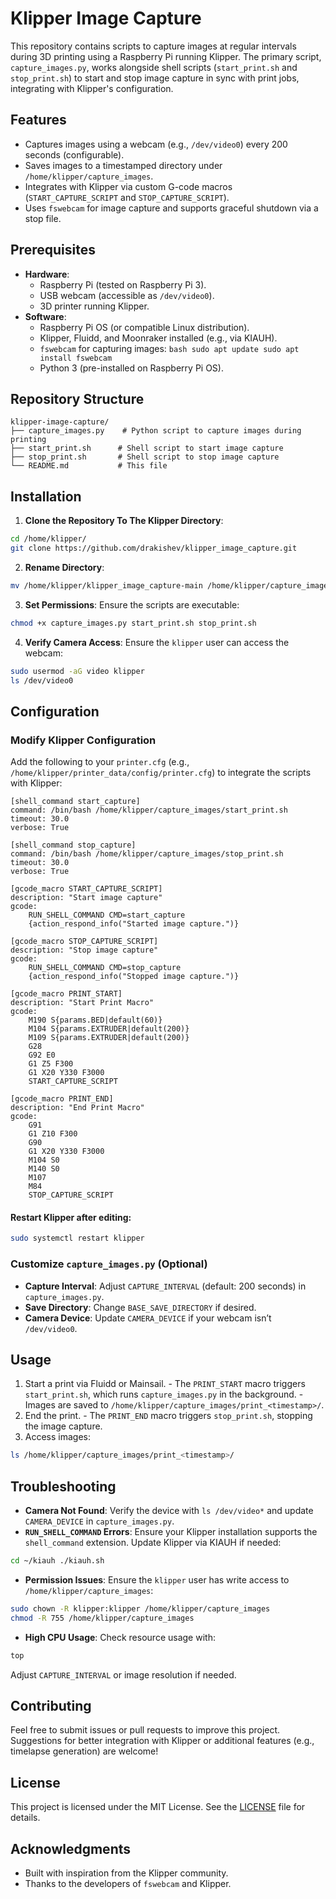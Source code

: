 # Klipper Image Capture
This repository contains scripts to capture images at regular intervals during 3D printing using a Raspberry Pi running Klipper. The primary script, `capture_images.py`, works alongside shell scripts (`start_print.sh` and `stop_print.sh`) to start and stop image capture in sync with print jobs, integrating with Klipper's configuration.
## Features
- Captures images using a webcam (e.g., `/dev/video0`) every 200 seconds (configurable).
- Saves images to a timestamped directory under `/home/klipper/capture_images`.
- Integrates with Klipper via custom G-code macros (`START_CAPTURE_SCRIPT` and `STOP_CAPTURE_SCRIPT`).
- Uses `fswebcam` for image capture and supports graceful shutdown via a stop file.
## Prerequisites
- **Hardware**:
  - Raspberry Pi (tested on Raspberry Pi 3).
  - USB webcam (accessible as `/dev/video0`).
  - 3D printer running Klipper.
- **Software**:
  - Raspberry Pi OS (or compatible Linux distribution).
  - Klipper, Fluidd, and Moonraker installed (e.g., via KIAUH).
  - `fswebcam` for capturing images: ```bash sudo apt update sudo apt install fswebcam ```
  - Python 3 (pre-installed on Raspberry Pi OS).
## Repository Structure
```plaintext
klipper-image-capture/
├── capture_images.py    # Python script to capture images during printing
├── start_print.sh      # Shell script to start image capture
├── stop_print.sh       # Shell script to stop image capture
└── README.md           # This file
```
## Installation
1. **Clone the Repository To The Klipper Directory**:
```bash
cd /home/klipper/
git clone https://github.com/drakishev/klipper_image_capture.git
```
2. **Rename Directory**:
```bash
mv /home/klipper/klipper_image_capture-main /home/klipper/capture_images
```
3. **Set Permissions**: Ensure the scripts are executable:
```bash
chmod +x capture_images.py start_print.sh stop_print.sh
```
4. **Verify Camera Access**: Ensure the `klipper` user can access the webcam:
```bash
sudo usermod -aG video klipper
ls /dev/video0
```
## Configuration
### Modify Klipper Configuration
Add the following to your `printer.cfg` (e.g., `/home/klipper/printer_data/config/printer.cfg`) to integrate the scripts with Klipper: 
```
[shell_command start_capture]
command: /bin/bash /home/klipper/capture_images/start_print.sh
timeout: 30.0
verbose: True

[shell_command stop_capture]
command: /bin/bash /home/klipper/capture_images/stop_print.sh
timeout: 30.0
verbose: True

[gcode_macro START_CAPTURE_SCRIPT]
description: "Start image capture"
gcode:
    RUN_SHELL_COMMAND CMD=start_capture
    {action_respond_info("Started image capture.")}

[gcode_macro STOP_CAPTURE_SCRIPT]
description: "Stop image capture"
gcode:
    RUN_SHELL_COMMAND CMD=stop_capture
    {action_respond_info("Stopped image capture.")}

[gcode_macro PRINT_START]
description: "Start Print Macro"
gcode:
    M190 S{params.BED|default(60)}
    M104 S{params.EXTRUDER|default(200)}
    M109 S{params.EXTRUDER|default(200)}
    G28
    G92 E0
    G1 Z5 F300
    G1 X20 Y330 F3000
    START_CAPTURE_SCRIPT

[gcode_macro PRINT_END]
description: "End Print Macro"
gcode:
    G91
    G1 Z10 F300
    G90
    G1 X20 Y330 F3000
    M104 S0
    M140 S0
    M107
    M84
    STOP_CAPTURE_SCRIPT
```

#### Restart Klipper after editing: 
```bash 
sudo systemctl restart klipper
```
### Customize `capture_images.py` (Optional)
- **Capture Interval**: Adjust `CAPTURE_INTERVAL` (default: 200 seconds) in `capture_images.py`.
- **Save Directory**: Change `BASE_SAVE_DIRECTORY` if desired.
- **Camera Device**: Update `CAMERA_DEVICE` if your webcam isn’t `/dev/video0`.
## Usage
1. Start a print via Fluidd or Mainsail. - The `PRINT_START` macro triggers `start_print.sh`, which runs `capture_images.py` in the background. - Images are saved to `/home/klipper/capture_images/print_<timestamp>/`.
2. End the print. - The `PRINT_END` macro triggers `stop_print.sh`, stopping the image capture.
3. Access images:
```bash
ls /home/klipper/capture_images/print_<timestamp>/
```
## Troubleshooting
- **Camera Not Found**: Verify the device with `ls /dev/video*` and update `CAMERA_DEVICE` in `capture_images.py`.
- **`RUN_SHELL_COMMAND` Errors**: Ensure your Klipper installation supports the `shell_command` extension. Update Klipper via KIAUH if needed:
```bash
cd ~/kiauh ./kiauh.sh
```
- **Permission Issues**: Ensure the `klipper` user has write access to `/home/klipper/capture_images`:
```bash
sudo chown -R klipper:klipper /home/klipper/capture_images
chmod -R 755 /home/klipper/capture_images
```
- **High CPU Usage**: Check resource usage with:
```bash
top
```
Adjust `CAPTURE_INTERVAL` or image resolution if needed.
## Contributing
Feel free to submit issues or pull requests to improve this project. Suggestions for better integration with Klipper or additional features (e.g., timelapse generation) are welcome!
## License
This project is licensed under the MIT License. See the [LICENSE](LICENSE) file for details.
## Acknowledgments
- Built with inspiration from the Klipper community.
- Thanks to the developers of `fswebcam` and Klipper.
